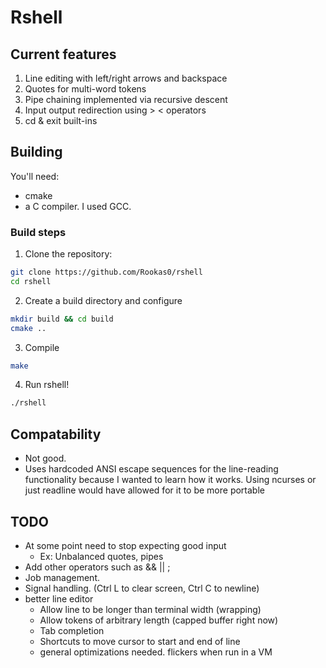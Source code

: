 # Rshell

## Current features
1. Line editing with left/right arrows and backspace
2. Quotes for multi-word tokens
3. Pipe chaining implemented via recursive descent
4. Input output redirection using > < operators
5. cd & exit built-ins

## Building

You'll need:
   * cmake
   * a C compiler. I used GCC.
### Build steps
1. Clone the repository:
```bash
git clone https://github.com/Rookas0/rshell
cd rshell
```
2. Create a build directory and configure
```bash
mkdir build && cd build
cmake ..
```
3. Compile
```bash
make
```
4. Run rshell!
```bash
./rshell
```

## Compatability
* Not good.
* Uses hardcoded ANSI escape sequences for the line-reading functionality because I wanted to learn how it works. Using ncurses or just readline would have allowed for it to be more portable 

## TODO
* At some point need to stop expecting good input
    * Ex: Unbalanced quotes, pipes
* Add other operators such as && || ;
* Job management.
* Signal handling. (Ctrl L to clear screen, Ctrl C to newline)
* better line editor
    * Allow line to be longer than terminal width (wrapping)
    * Allow tokens of arbitrary length (capped buffer right now)
    * Tab completion
    * Shortcuts to move cursor to start and end of line
    * general optimizations needed. flickers when run in a VM
